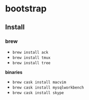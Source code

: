 # bootstrap

## Install

### brew

* `brew install ack`
* `brew install tmux`
* `brew install tree`

**binaries**

* `brew cask install macvim`
* `brew cask install mysqlworkbench`
* `brew cask install skype`
